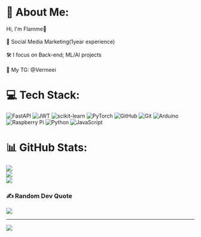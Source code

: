 # 💫 About Me:
Hi, I'm Flamme🎇<br><br>🎲 Social Media Marketing(1year experience) <br><br>🛠 I focus on Back-end; ML/AI projects<br><br>📩 My TG: @Vermeei 


# 💻 Tech Stack:
![FastAPI](https://img.shields.io/badge/FastAPI-005571?style=for-the-badge&logo=fastapi) ![JWT](https://img.shields.io/badge/JWT-black?style=for-the-badge&logo=JSON%20web%20tokens) ![scikit-learn](https://img.shields.io/badge/scikit--learn-%23F7931E.svg?style=for-the-badge&logo=scikit-learn&logoColor=white) ![PyTorch](https://img.shields.io/badge/PyTorch-%23EE4C2C.svg?style=for-the-badge&logo=PyTorch&logoColor=white) ![GitHub](https://img.shields.io/badge/github-%23121011.svg?style=for-the-badge&logo=github&logoColor=white) ![Git](https://img.shields.io/badge/git-%23F05033.svg?style=for-the-badge&logo=git&logoColor=white) ![Arduino](https://img.shields.io/badge/-Arduino-00979D?style=for-the-badge&logo=Arduino&logoColor=white) ![Raspberry Pi](https://img.shields.io/badge/-Raspberry_Pi-C51A4A?style=for-the-badge&logo=Raspberry-Pi) ![Python](https://img.shields.io/badge/python-3670A0?style=for-the-badge&logo=python&logoColor=ffdd54) ![JavaScript](https://img.shields.io/badge/javascript-%23323330.svg?style=for-the-badge&logo=javascript&logoColor=%23F7DF1E)
# 📊 GitHub Stats:
![](https://github-readme-stats.vercel.app/api?username=Flamme-VRM&theme=monokai&hide_border=false&include_all_commits=false&count_private=true)<br/>
![](https://nirzak-streak-stats.vercel.app/?user=Flamme-VRM&theme=monokai&hide_border=false)<br/>
![](https://github-readme-stats.vercel.app/api/top-langs/?username=Flamme-VRM&theme=monokai&hide_border=false&include_all_commits=false&count_private=true&layout=compact)

### ✍️ Random Dev Quote
![](https://quotes-github-readme.vercel.app/api?type=horizontal&theme=radical)

---
[![](https://visitcount.itsvg.in/api?id=Flamme-VRM&icon=3&color=11)](https://visitcount.itsvg.in)

<!-- Proudly created with GPRM ( https://gprm.itsvg.in ) -->
